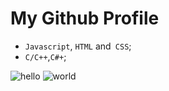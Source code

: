 # My Github Profile

 - `Javascript`, `HTML` and` CSS`;
 - `C/C++`,`C#+`;

![hello](https://github-readme-stats.vercel.app/api?username=sickog0d&show_icons=true&theme=radical)
![world](https://github-readme-stats.vercel.app/api/top-langs/?username=sickog0d&layout=compact)
